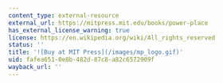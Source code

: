 ```yaml
---
content_type: external-resource
external_url: https://mitpress.mit.edu/books/power-place
has_external_license_warning: true
license: https://en.wikipedia.org/wiki/All_rights_reserved
status: ''
title: '![Buy at MIT Press](/images/mp_logo.gif)'
uid: fafea651-0e8b-482d-87c8-a82c6572909f
wayback_url: ''
---
```

